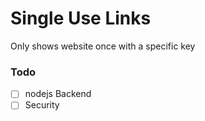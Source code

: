 # Single Use Links

Only shows website once with a specific key

### Todo

- [ ] nodejs Backend
- [ ] Security
